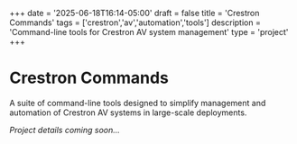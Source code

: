 +++
date = '2025-06-18T16:14-05:00'
draft = false
title = 'Crestron Commands'
tags = ['crestron','av','automation','tools']
description = 'Command-line tools for Crestron AV system management'
type = 'project'
+++

# Crestron Commands

A suite of command-line tools designed to simplify management and automation of Crestron AV systems in large-scale deployments.

*Project details coming soon...*

